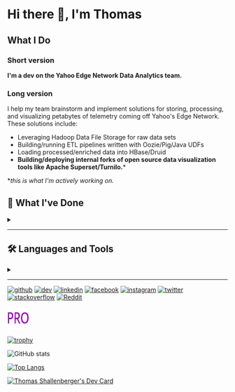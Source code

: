 # Hi there 👋, I'm Thomas

## What I Do

### Short version

**I'm a dev on the Yahoo Edge Network Data Analytics team.**

### Long version

I help my team brainstorm and implement solutions for storing, processing, and visualizing petabytes of telemetry coming off Yahoo's Edge Network. These solutions include:

- Leveraging Hadoop Data File Storage for raw data sets
- Building/running ETL pipelines written with Oozie/Pig/Java UDFs
- Loading processed/enriched data into HBase/Druid
- **Building/deploying internal forks of open source data visualization tools like Apache Superset/Turnilo.***

**this is what I'm actively working on.*

<h2>🚀 What I've Done</h2>
<details>
  <summary></summary>

- **Oct 2022 - Present**
  - Modernized our teams data visualization tool build/deployment pipelines with Docker
- **Jan 2021 - Oct 2022**
  - Built web API (SQLServer/C#/.Net Core) for manufacturing service, allowing manufacturers to import orders, generating parts/production files and tracking through the production process.
  - Built web API (MongoDB/Typescript/NestJS) for order service, integrating with our Shopify app and allowing 3PS’s to send orders directly to our platform.
  - Built web portal (React/Redux) for managing tenants, orders, parts, and manufacturing processes
  - Leveraged CI/CD deployment pipelines (Azure DevOps) to reduce lag time on feature release.
  - Leveraged event driven architecture to integrate with external authentication, shipping, and order providers
- **May 2018 - Dec 2020**
  - Worked on a SQLServer/C#/.Net Core/Angular 4 web application for license/order management.
  - Built an internal web tool in React/Redux to interface with the internal task management system.
  - Led development of big data ETL pipeline consuming terabytes of licensing telemetry from an Azure Event Hub using Databricks™/Apache Spark/Scala/PySpark, warehousing enriched data in SQL fact tables for Tableau/PowerBI reports.
- **Aug 2015 - May 2018**
  - Developed secure web app for processing military defense contract proposals/ammendments through multi-phase approve/reject routes and stages.
  - Revamped core team development process, implementing Agile SOPs, Git, and CI/CD pipelines to increase feature throughput.

I'm technically a cloud solutions architect and full stack developer, but I've built scrapers for the SEC EDGAR site using Azure Function Apps, CosmosDB server side sprocs, and ETL pipelines using Databricks/PySpark. I've also built integrations for Salesforce, Shopify, Auth0, and some awesome tooling around Azure DevOps Build/Release Pipelines.

- 🔭 Currently, I'm Dockerizing/containerizing a forked version of Superset for deployment to RHEL8 servers, in order to provide visualization tools to teams at Yahoo
- 🔭 Previously, I've worked on building a suite of web app services using NestJS/(MongoDB|PostgreSQL)/React/Redux on Azure with the intention of connecting Shopify merchants to manufacturers, and helping automate steel manufacturing production.
- 🌱 In the past I've used NestJS/(MongoDB|PostgreSQL)/React/Redux for the newer services, and .Net Core/SQL Server for older services.
- ⚡ Fun fact: I love powerlifting. Specifically deadlifting.

- 📄 **Favorite IDE:** VS Code
- 🍒 **Favorite backend:** NestJS
- ⚛ **Favorite frontend:** React/Redux
- ⚛ **What I'm Exploring:** DevContainers, Ansible

I'm also a huge fan of: `Auth0`, `Postman`, `Stoplight`, and `LaunchDarkly`, and I've actively used all of these in my previous startup.

</details>

---

<h2>🛠️ Languages and Tools</h2>
<details>
  <summary></summary>

<br />

  <p align="left">
    <a href="https://www.typescriptlang.org/" target="_blank">
      <img
        src="https://raw.githubusercontent.com/devicons/devicon/master/icons/typescript/typescript-original.svg"
        alt="typescript"
        width="40"
        height="40"
      />
    </a>
    <a href="https://docs.nestjs.com/" target="_blank">
      <img
        src="https://docs.nestjs.com/assets/logo-small.svg"
        alt="nestjs"
        width="40"
        height="40"
      />
    </a>
    <a href="https://www.docker.com/" target="_blank">
      <img
        src="https://raw.githubusercontent.com/devicons/devicon/master/icons/docker/docker-original-wordmark.svg"
        alt="docker"
        width="40"
        height="40"
      />
    </a>
    <a href="https://git-scm.com/" target="_blank">
      <img
        src="https://www.vectorlogo.zone/logos/git-scm/git-scm-icon.svg"
        alt="git"
        width="40"
        height="40"
      />
    </a>
    <a href="https://auth0.com/" target="_blank">
      <img
        src="https://cdn.worldvectorlogo.com/logos/auth0.svg"
        alt="auth0"
        width="40"
        height="40"
      />
    </a>
    <br/>
    <a href="https://azure.microsoft.com/en-in/" target="_blank">
      <img
        src="https://www.vectorlogo.zone/logos/microsoft_azure/microsoft_azure-icon.svg"
        alt="azure"
        width="40"
        height="40"
      />
    </a>
    <a href="https://docs.microsoft.com/en-us/azure/azure-resource-manager/bicep/overview?tabs=bic1ep" target="_blank">
      <img
        src="https://ms-azuretools.gallerycdn.vsassets.io/extensions/ms-azuretools/vscode-bicep/0.8.9/1657103312814/Microsoft.VisualStudio.Services.Icons.Default"
        alt="azurebicep"
        width="40"
        height="40"
      />
    </a>
    <a href="https://azure.microsoft.com/en-us/services/devops" target="_blank">
      <img
        src="https://azurecomcdn.azureedge.net/cvt-2e4ebbd4279bd96d9f85fd8bafee6e74a9af862464b3d207b7052e161ebc776e/images/shared/services/devops/pipelines-icon-80.png"
        alt="azuredevops"
        width="40"
        height="40"
      />
    </a>
    <a href="https://reactjs.org/" target="_blank">
      <img
        src="https://raw.githubusercontent.com/devicons/devicon/master/icons/react/react-original-wordmark.svg"
        alt="react"
        width="40"
        height="40"
      />
    </a>
    <a href="https://jestjs.io" target="_blank">
      <img
        src="https://www.vectorlogo.zone/logos/jestjsio/jestjsio-icon.svg"
        alt="jest"
        width="40"
        height="40"
      />
    </a>
    <br/>
    <a href="https://graphql.org" target="_blank">
      <img
        src="https://www.vectorlogo.zone/logos/graphql/graphql-icon.svg"
        alt="graphql"
        width="40"
        height="40"
      />
    </a>
    <a href="https://www.microsoft.com/en-us/sql-server" target="_blank">
      <img
        src="https://www.svgrepo.com/show/303229/microsoft-sql-server-logo.svg"
        alt="mssql"
        width="40"
        height="40"
      />
    </a>
    <a href="https://www.postgresql.org" target="_blank">
      <img
        src="https://raw.githubusercontent.com/devicons/devicon/master/icons/postgresql/postgresql-original-wordmark.svg"
        alt="postgresql"
        width="40"
        height="40"
      />
    </a>
    <a href="https://www.mongodb.com/" target="_blank">
      <img
        src="https://raw.githubusercontent.com/devicons/devicon/master/icons/mongodb/mongodb-original-wordmark.svg"
        alt="mongodb"
        width="40"
        height="40"
      />
    </a>
    <a href="https://postman.com" target="_blank">
      <img
        src="https://www.vectorlogo.zone/logos/getpostman/getpostman-icon.svg"
        alt="postman"
        width="40"
        height="40"
      />
    </a>
    <br/>
    <a href="https://www.cypress.io" target="_blank">
      <img
        src="https://raw.githubusercontent.com/simple-icons/simple-icons/6e46ec1fc23b60c8fd0d2f2ff46db82e16dbd75f/icons/cypress.svg"
        alt="cypress"
        width="40"
        height="40"
      />
    </a>
    <a href="https://heroku.com" target="_blank">
      <img
        src="https://www.vectorlogo.zone/logos/heroku/heroku-icon.svg"
        alt="heroku"
        width="40"
        height="40"
      />
    </a>
    <a href="https://nodejs.org" target="_blank">
      <img
        src="https://raw.githubusercontent.com/devicons/devicon/master/icons/nodejs/nodejs-original-wordmark.svg"
        alt="nodejs"
        width="40"
        height="40"
      />
    </a>
    <a href="https://www.python.org" target="_blank">
      <img
        src="https://raw.githubusercontent.com/devicons/devicon/master/icons/python/python-original.svg"
        alt="python"
        width="40"
        height="40"
      />
    </a>
  </p>

</details>

---

[<img src='https://cdn.jsdelivr.net/npm/simple-icons@3.0.1/icons/github.svg' alt='github' height='40'>](https://github.com/tshal0) [<img src='https://cdn.jsdelivr.net/npm/simple-icons@3.0.1/icons/dev-dot-to.svg' alt='dev' height='40'>](https://dev.to/tshal0) [<img src='https://cdn.jsdelivr.net/npm/simple-icons@3.0.1/icons/linkedin.svg' alt='linkedin' height='40'>](https://www.linkedin.com/in/tshal0/)
[<img src='https://cdn.jsdelivr.net/npm/simple-icons@3.0.1/icons/facebook.svg' alt='facebook' height='40'>](https://www.facebook.com/tshal0) [<img src='https://cdn.jsdelivr.net/npm/simple-icons@3.0.1/icons/instagram.svg' alt='instagram' height='40'>](https://www.instagram.com/tshal0/) [<img src='https://cdn.jsdelivr.net/npm/simple-icons@3.0.1/icons/twitter.svg' alt='twitter' height='40'>](https://twitter.com/tshal0)
[<img src='https://cdn.jsdelivr.net/npm/simple-icons@3.0.1/icons/stackoverflow.svg' alt='stackoverflow' height='40'>](https://stackoverflow.com/users/1389801/tshal0) [<img src='https://cdn.jsdelivr.net/npm/simple-icons@3.0.1/icons/reddit.svg' alt='Reddit' height='40'>](https://www.reddit.com/user/valkn0t)

<a href='https://github.com/pricing'><img src='https://raw.githubusercontent.com/acervenky/animated-github-badges/master/assets/pro.gif' width='50' height='50'></a>

[![trophy](https://github-profile-trophy.vercel.app/?username=tshal0)](https://github.com/tshal0/github-profile-trophy)

![GitHub stats](https://github-readme-stats.vercel.app/api?username=tshal0&show_icons=true)

[![Top Langs](https://github-readme-stats.vercel.app/api/top-langs/?username=tshal0)](https://github.com/tshal0/github-readme-stats)

<!-- ![Profile views](https://gpvc.arturio.dev/tshal0) -->

<a href="https://app.daily.dev/tshal0"><img src="https://api.daily.dev/devcards/0766200222a64c5fb44967b8f0be5025.png?r=586" width="400" alt="Thomas Shallenberger's Dev Card"/></a>
